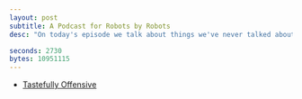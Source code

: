 ```yaml
---
layout: post
subtitle: A Podcast for Robots by Robots
desc: "On today's episode we talk about things we've never talked about before: robots, time travel, and TV. Enjoy!"

seconds: 2730
bytes: 10951115
---
```


- [Tastefully Offensive](http://tumblr.tastefullyoffensive.com)
